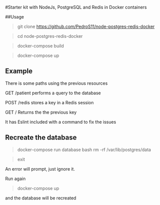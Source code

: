 #Starter kit with NodeJs, PostgreSQL and Redis in Docker containers

##Usage
> git clone https://github.com/PedroS11/node-postgres-redis-docker

> cd node-postgres-redis-docker

> docker-compose build 

> docker-compose up



## Example

There is some paths using the previous resources

GET /patient performs a query to the database

POST /redis stores a key in a Redis session

GET / Returns the the previous key

It has Eslint included with a command to fix the issues

## Recreate the database
> docker-compose run database bash
> rm -rf /var/lib/postgres/data

> exit

An error will prompt, just ignore it.

Run again 
> docker-compose up

and the database will be recreated
